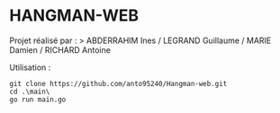 # HANGMAN-WEB

Projet réalisé par : 
    > ABDERRAHIM Ines / LEGRAND Guillaume / MARIE Damien / RICHARD Antoine

Utilisation : 
    
    git clone https://github.com/anto95240/Hangman-web.git 
    cd .\main\
    go run main.go
    